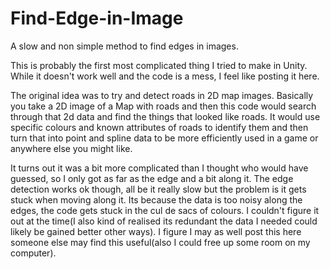 # Find-Edge-in-Image
A slow and non simple method to find edges in images.                        

This is probably the first most complicated thing I tried to make in Unity.  While it doesn't work well and the code is a mess, I feel like posting it here.

The original idea was to try and detect roads in 2D map images.  Basically you take a 2D image of a Map with roads and then this code would search through that 2d  data and find the things that looked like roads.  It would use specific colours and known attributes of roads to identify them and then turn that into point and spline data to be more efficiently used in a game or anywhere else you might like. 

It turns out it was a bit more complicated than I thought who would have guessed, so I only got as far as the edge and a bit along it.  The edge detection works ok though, all be it really slow but the problem is it gets stuck when moving along it.  Its because the data is too noisy along the edges, the code gets stuck in the cul de sacs of colours.  I couldn't figure it out at the time(I also kind of realised its redundant the data I needed could likely be gained better other ways).  I figure I may as well post this here someone else may find this useful(also I could free up some room on my computer).
